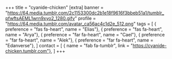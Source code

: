+++
title = "cyanide-chicken"
[extra]
banner = "https://64.media.tumblr.com/2c1153300dc2b1e18f9616f3bbeb51a1/tumblr_pfwftsAEML1wrn9xyo2_1280.gifv"
profile = "https://64.media.tumblr.com/avatar_ca56ac4c1d2e_512.png"
tags = [
    { preference = "fas fa-heart", name = "Elias"},
    { preference = "fas fa-heart", name = "Arya"},
    { preference = "far fa-heart", name = "Cael"},
    { preference = "far fa-heart", name = "Alek"},
    { preference = "far fa-heart", name = "Edanverse"},
]
contact = [
    { name = "fab fa-tumblr", link = "https://cyanide-chicken.tumblr.com"},
]
+++
